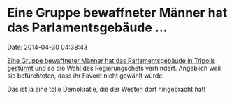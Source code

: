 Eine Gruppe bewaffneter Männer hat das Parlamentsgebäude \...
=============================================================

Date: 2014-04-30 04:38:43

[Eine Gruppe bewaffneter Männer hat das Parlamentsgebäude in Tripolis
gestürmt](http://spiegel.de/article.do?id=966858) und so die Wahl des
Regierungschefs verhindert. Angeblich weil sie befürchteten, dass ihr
Favorit nicht gewählt würde.

Das ist ja eine tolle Demokratie, die der Westen dort hingebracht hat!
